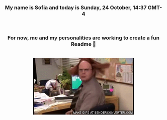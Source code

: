 


<div align="center">
<h3 >My name is Sofia and today is Sunday, 24 October, 14:37 GMT-4</h3><br>
<h3 >For now, me and my personalities are working to create a fun Readme 👋
</h3><br>
<img src='img/dwight.gif' alt='working...'/>
</div>
